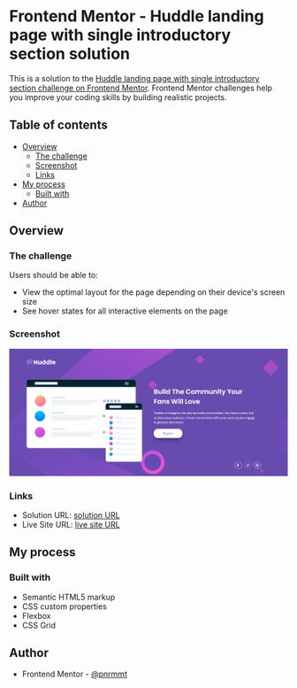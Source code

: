 # Frontend Mentor - Huddle landing page with single introductory section solution

This is a solution to the [Huddle landing page with single introductory section challenge on Frontend Mentor](https://www.frontendmentor.io/challenges/huddle-landing-page-with-a-single-introductory-section-B_2Wvxgi0). Frontend Mentor challenges help you improve your coding skills by building realistic projects. 

## Table of contents

- [Overview](#overview)
  - [The challenge](#the-challenge)
  - [Screenshot](#screenshot)
  - [Links](#links)
- [My process](#my-process)
  - [Built with](#built-with)
- [Author](#author)


## Overview

### The challenge

Users should be able to:

- View the optimal layout for the page depending on their device's screen size
- See hover states for all interactive elements on the page

### Screenshot

![](./images/screen.PNG)


### Links

- Solution URL: [solution URL](https://github.com/pnrmmt/frontendmentor-newbie17)
- Live Site URL: [live site URL](https://pnrmmt.github.io/frontendmentor-newbie17/)

## My process

### Built with

- Semantic HTML5 markup
- CSS custom properties
- Flexbox
- CSS Grid

## Author

- Frontend Mentor - [@pnrmmt](https://www.frontendmentor.io/profile/pnrmmt)


